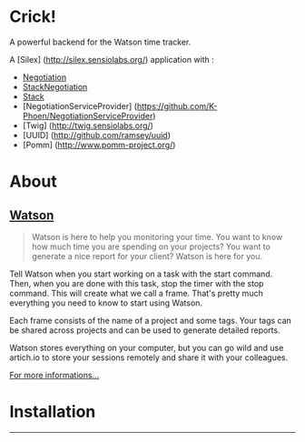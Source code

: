 # Crick!

A powerful backend for the Watson time tracker. 

A [Silex] (http://silex.sensiolabs.org/) application with :

* [Negotiation](https://github.com/willdurand/Negotiation)
* [StackNegotiation](https://github.com/willdurand/StackNegotiation)
* [Stack](http://stackphp.com)
* [NegotiationServiceProvider] (https://github.com/K-Phoen/NegotiationServiceProvider)
* [Twig] (http://twig.sensiolabs.org/)
* [UUID] (http://github.com/ramsey/uuid)
* [Pomm] (http://www.pomm-project.org/)

# About

## [Watson](https://github.com/TailorDev/Watson)

> Watson is here to help you monitoring your time. You want to know how much time you are spending on your projects? You want to generate a nice report for your client? Watson is here for you.

Tell Watson when you start working on a task with the start command. Then, when you are done with this task, stop the timer with the stop command. This will create what we call a frame. That's pretty much everything you need to know to start using Watson.

Each frame consists of the name of a project and some tags. Your tags can be shared across projects and can be used to generate detailed reports.

Watson stores everything on your computer, but you can go wild and use artich.io to store your sessions remotely and share it with your colleagues.

[For more informations...](https://github.com/TailorDev/Watson)

# Installation

____